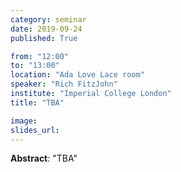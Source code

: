 ```yaml
---
category: seminar
date: 2019-09-24
published: True

from: "12:00"
to: "13:00"
location: "Ada Love Lace room"
speaker: "Rich FitzJohn"
institute: "Imperial College London"
title: "TBA"

image:
slides_url:
---
```


**Abstract**: "TBA"
